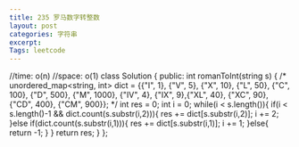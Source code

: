 ```yaml
---
title: 235 罗马数字转整数
layout: post
categories: 字符串
excerpt: 
Tags: leetcode
---
```


//time: o(n)
//space: o(1)
class Solution {
public:
    int romanToInt(string s) {
/*  
unordered_map<string, int> dict = {{"I", 1}, {"V", 5}, {"X", 10}, {"L", 50}, {"C", 100}, {"D", 500}, {"M", 1000}, {"IV", 4}, {"IX", 9},{"XL", 40}, {"XC", 90}, {"CD", 400}, {"CM", 900}};
*/
        int res = 0;
        int i = 0;
        while(i < s.length()){
            if(i < s.length()-1 && dict.count(s.substr(i,2))){
                res += dict[s.substr(i,2)];
                i += 2;
            }else if(dict.count(s.substr(i,1))){
                res += dict[s.substr(i,1)];
                i += 1;
            }else{
                return -1;
            }
        }
        return res;
    }
};

